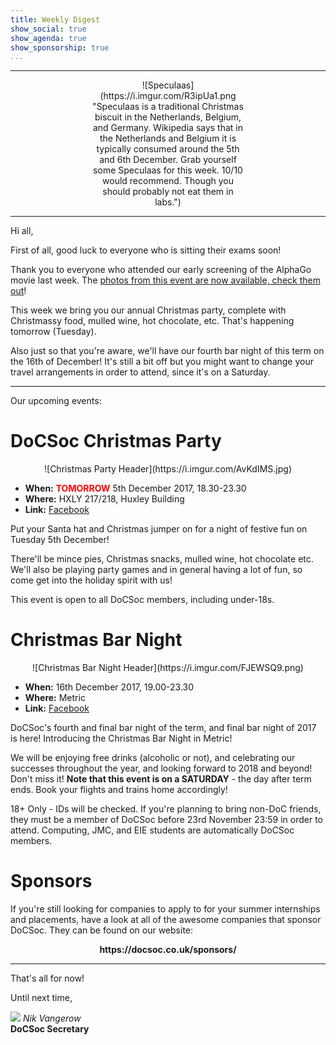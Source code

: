```yaml
---
title: Weekly Digest
show_social: true
show_agenda: true
show_sponsorship: true
...
```


---

<center>
<div style="position:relative;width:50%">
    ![Speculaas](https://i.imgur.com/R3ipUa1.png "Speculaas is a traditional Christmas biscuit in the Netherlands, Belgium, and Germany. Wikipedia says that in the Netherlands and Belgium it is typically consumed around the 5th and 6th December. Grab yourself some Speculaas for this week. 10/10 would recommend. Though you should probably not eat them in labs.")
</div>
</center>

---

Hi all,

First of all, good luck to everyone who is sitting their exams soon!

Thank you to everyone who attended our early screening of the AlphaGo movie last
week. The [photos from this event are now
available, check them
out](https://www.facebook.com/pg/ICDocSoc/photos/?tab=album&album_id=1966023443414195)!

This week we bring you our annual Christmas party, complete with Christmassy
food, mulled wine, hot chocolate, etc. That's happening tomorrow (Tuesday).

Also just so that you're aware, we'll have our fourth bar night of this term on
the 16th of December! It's still a bit off but you might want to change your
travel arrangements in order to attend, since it's on a Saturday.

---

Our upcoming events:

# DoCSoc Christmas Party

<center>
  ![Christmas Party Header](https://i.imgur.com/AvKdIMS.jpg)
</center>

- **When:** <font color="red">**TOMORROW**</font> 5th December 2017, 18.30-23.30
- **Where:** HXLY 217/218, Huxley Building
- **Link:** [Facebook](https://docsoc.co.uk/christmas-party)

Put your Santa hat and Christmas jumper on for a night of festive fun on Tuesday
5th December!

There'll be mince pies, Christmas snacks, mulled wine, hot chocolate etc. We'll
also be playing party games and in general having a lot of fun, so come get into
the holiday spirit with us!

This event is open to all DoCSoc members, including under-18s.

# Christmas Bar Night

<center>
  ![Christmas Bar Night Header](https://i.imgur.com/FJEWSQ9.png)
</center>

- **When:** 16th December 2017, 19.00-23.30
- **Where:** Metric
- **Link:** [Facebook](https://docsoc.co.uk/christmas-bar-night)

DoCSoc's fourth and final bar night of the term, and final bar night of 2017 is
here! Introducing the Christmas Bar Night in Metric!

We will be enjoying free drinks (alcoholic or not), and celebrating our
successes throughout the year, and looking forward to 2018 and beyond! Don't
miss it! **Note that this event is on a SATURDAY** - the day after term ends.
Book your flights and trains home accordingly!

18+ Only - IDs will be checked. If you're planning to bring non-DoC friends,
they must be a member of DoCSoc before 23rd November 23:59 in order to attend.
Computing, JMC, and EIE students are automatically DoCSoc members.

# Sponsors

If you're still looking for companies to apply to for your summer internships
and placements, have a look at all of the awesome companies that sponsor DoCSoc.
They can be found on our website:

<center><strong>https://docsoc.co.uk/sponsors/</strong></center>

---

That's all for now!

Until next time,

[![](http://i.imgur.com/mwEtDPb.png)](https://www.fb.com/nik.vangerow) *Nik
Vangerow*<br>**DoCSoc Secretary**
